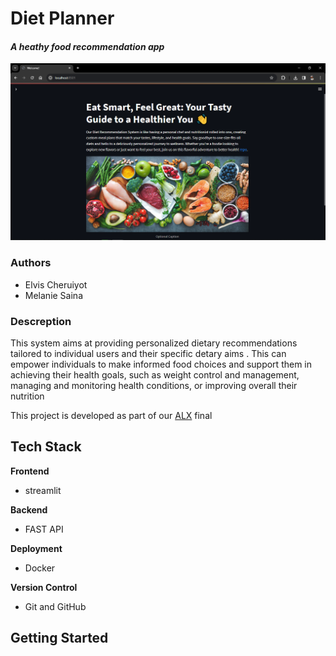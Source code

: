 # Diet Planner
#### *A heathy food recommendation app*
![](./Streamlit_Frontend\ImageFinder/site.png)

### Authors
- Elvis Cheruiyot
- Melanie Saina

### Descreption
This system aims at providing personalized dietary recommendations tailored to individual users and their specific detary aims . This can empower individuals to make informed food choices and support them in achieving their health goals, such as weight control and management, managing and monitoring health conditions, or improving overall their nutrition

This project is developed as part of our <a href="https://www.alxafrica.com/" target="_blank">ALX</a> final 

## Tech Stack
**Frontend**
- streamlit

**Backend**
- FAST API

**Deployment**
- Docker

**Version Control**
- Git and GitHub

## Getting Started
